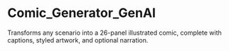 # Comic_Generator_GenAI
Transforms any scenario into a 26-panel illustrated comic, complete with captions, styled artwork, and optional narration.  
